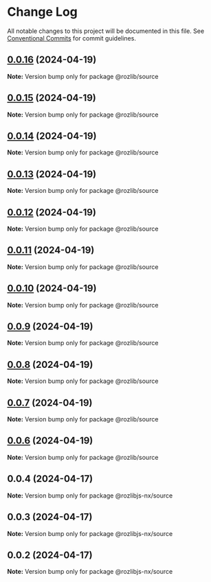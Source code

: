 # Change Log

All notable changes to this project will be documented in this file.
See [Conventional Commits](https://conventionalcommits.org) for commit guidelines.

## [0.0.16](https://github.com/jsrozner/rozlibjs/compare/v0.0.14...v0.0.16) (2024-04-19)

**Note:** Version bump only for package @rozlib/source





## [0.0.15](https://github.com/jsrozner/rozlibjs/compare/v0.0.14...v0.0.15) (2024-04-19)

**Note:** Version bump only for package @rozlib/source





## [0.0.14](https://github.com/jsrozner/rozlibjs/compare/v0.0.13...v0.0.14) (2024-04-19)

**Note:** Version bump only for package @rozlib/source





## [0.0.13](https://github.com/jsrozner/rozlibjs/compare/v0.0.12...v0.0.13) (2024-04-19)

**Note:** Version bump only for package @rozlib/source





## [0.0.12](https://github.com/jsrozner/rozlibjs/compare/v0.0.11...v0.0.12) (2024-04-19)

**Note:** Version bump only for package @rozlib/source





## [0.0.11](https://github.com/jsrozner/rozlibjs/compare/v0.0.10...v0.0.11) (2024-04-19)

**Note:** Version bump only for package @rozlib/source





## [0.0.10](https://github.com/jsrozner/rozlibjs/compare/v0.0.9...v0.0.10) (2024-04-19)

**Note:** Version bump only for package @rozlib/source





## [0.0.9](https://github.com/jsrozner/rozlibjs/compare/v0.0.6...v0.0.9) (2024-04-19)

**Note:** Version bump only for package @rozlib/source





## [0.0.8](https://github.com/jsrozner/rozlibjs/compare/v0.0.6...v0.0.8) (2024-04-19)

**Note:** Version bump only for package @rozlib/source





## [0.0.7](https://github.com/jsrozner/rozlibjs/compare/v0.0.6...v0.0.7) (2024-04-19)

**Note:** Version bump only for package @rozlib/source





## [0.0.6](https://github.com/jsrozner/rozlibjs/compare/v0.0.5...v0.0.6) (2024-04-19)

**Note:** Version bump only for package @rozlib/source





## 0.0.4 (2024-04-17)

**Note:** Version bump only for package @rozlibjs-nx/source





## 0.0.3 (2024-04-17)

**Note:** Version bump only for package @rozlibjs-nx/source





## 0.0.2 (2024-04-17)

**Note:** Version bump only for package @rozlibjs-nx/source
